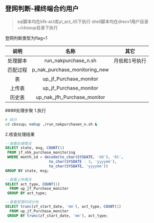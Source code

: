 ## 登网判断-裸终端合约用户

> sql脚本均在kfk-act库yl_act_it5下执行
> shell脚本均在drecv1用户目录~/cbssup目录下执行

登网判断类型为flag=1

|说明|名称|其它|
|:---------:|:---------------------------------:|:-----------:|
|处理脚本 |run_nakpurchase_n.sh|月低和1号执行|
|匹配过程 |p_nak_purchase_monitoring_new||
|表       |up_jf_Purchase_monitor||
|上传表   |up_jf_Purchase_monitor||
|历史表   |up_nak_jfh_Purchase_monitor||

####处理步聚
1.执行
```sh
# 执行
cd cbssup; nohup ./run_nakpurchasen_n.sh &
```

2.核查处理结果
```sql
--查看处理情况
SELECT state, msg, COUNT(1)
 FROM jf_nhk_purchase_monitoring
 WHERE month_id = decode(to_char(SYSDATE, 'dd'), '01', 
                    to_char(SYSDATE - 3, 'yyyymm'),
                    to_char(SYSDATE, 'yyyymm'))
GROUP BY state, msg;

--查看上传情况
SELECT act_type, COUNT(1)
  FROM up_jf_Purchase_monitor
 GROUP BY act_type;

--查看受理时间分布
SELECT trunc(zf_start_date, 'mm'), act_type, COUNT(1)
  FROM up_jf_Purchase_monitor
 GROUP BY trunc(zf_start_date, 'mm'), act_type;

```

